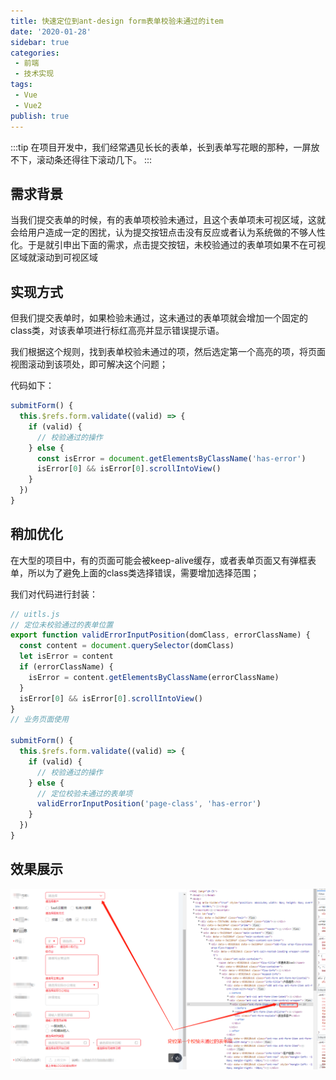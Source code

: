 ```yaml
---
title: 快速定位到ant-design form表单校验未通过的item
date: '2020-01-28'
sidebar: true
categories:
 - 前端
 - 技术实现
tags:
 - Vue
 - Vue2
publish: true
---
```

:::tip
在项目开发中，我们经常遇见长长的表单，长到表单写花眼的那种，一屏放不下，滚动条还得往下滚动几下。
:::

<!-- more -->
## 需求背景

当我们提交表单的时候，有的表单项校验未通过，且这个表单项未可视区域，这就会给用户造成一定的困扰，认为提交按钮点击没有反应或者认为系统做的不够人性化。于是就引申出下面的需求，点击提交按钮，未校验通过的表单项如果不在可视区域就滚动到可视区域
## 实现方式
但我们提交表单时，如果检验未通过，这未通过的表单项就会增加一个固定的class类，对该表单项进行标红高亮并显示错误提示语。

我们根据这个规则，找到表单校验未通过的项，然后选定第一个高亮的项，将页面视图滚动到该项处，即可解决这个问题；

代码如下：

```js
submitForm() {
  this.$refs.form.validate((valid) => {
    if (valid) {
      // 校验通过的操作
    } else {
      const isError = document.getElementsByClassName('has-error')
      isError[0] && isError[0].scrollIntoView()
    }
  })
}
```
## 稍加优化

在大型的项目中，有的页面可能会被keep-alive缓存，或者表单页面又有弹框表单，所以为了避免上面的class类选择错误，需要增加选择范围；

我们对代码进行封装：
```js
// uitls.js
// 定位未校验通过的表单位置
export function validErrorInputPosition(domClass, errorClassName) {
  const content = document.querySelector(domClass)
  let isError = content
  if (errorClassName) {
    isError = content.getElementsByClassName(errorClassName)
  }
  isError[0] && isError[0].scrollIntoView()
}
// 业务页面使用

submitForm() {
  this.$refs.form.validate((valid) => {
    if (valid) {
      // 校验通过的操作
    } else {
      // 定位校验未通过的表单项
      validErrorInputPosition('page-class', 'has-error')
    }
  })
}
```

## 效果展示

![](./imgs/err.png)



